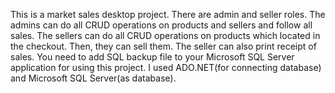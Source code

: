 This is a market sales desktop project. There are admin and seller roles. The admins can do all CRUD operations on products and sellers and follow all sales. The 
sellers can do all CRUD operations on products which located in the checkout. Then, they can sell them. The seller can also print receipt of sales. You need to add SQL backup file to your Microsoft SQL Server application for using this project. I used ADO.NET(for connecting database) and Microsoft SQL Server(as database).
